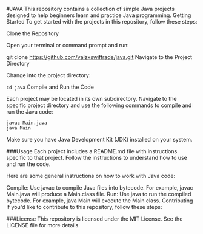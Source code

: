 #JAVA
This repository contains a collection of simple Java projects designed to help beginners learn and practice Java programming. 
Getting Started
To get started with the projects in this repository, follow these steps:

Clone the Repository

Open your terminal or command prompt and run:

git clone https://github.com/valzxswiftrade/java.git
Navigate to the Project Directory

Change into the project directory:

``` cd java ```
Compile and Run the Code

Each project may be located in its own subdirectory. Navigate to the specific project directory and use the following commands to compile and run the Java code:

```
javac Main.java
java Main
```
Make sure you have Java Development Kit (JDK) installed on your system.

###Usage
Each project includes a README.md file with instructions specific to that project. Follow the instructions to understand how to use and run the code.

Here are some general instructions on how to work with Java code:

Compile: Use javac to compile Java files into bytecode. For example, javac Main.java will produce a Main.class file.
Run: Use java to run the compiled bytecode. For example, java Main will execute the Main class.
Contributing
If you'd like to contribute to this repository, follow these steps:


###License
This repository is licensed under the MIT License. See the LICENSE file for more details.

